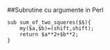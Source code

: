 ##Subrutine cu argumente in Perl

    sub sum_of_two_squeres($$){
        my($a,$b)=(shift,shift);
        return $a**2+$b**2;
    }